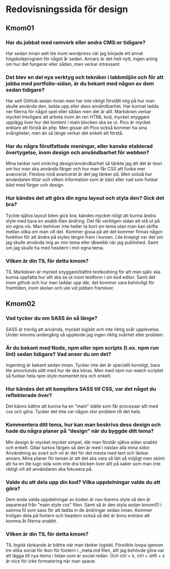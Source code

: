 Redovisningssida för design
==================

## Kmom01

### Har du jobbat med ramverk eller andra CMS:er tidigare?

Har sedan innan sett lite inom wordpress när jag började ett annat högskoleprogram för något år sedan. Annars är det helt nytt, ingen aning om hur det fungerar eller sådan, men verkar intressant.

### Det blev en del nya verktyg och tekniker i labbmiljön och för att jobba med portfolio-sidan, är du bekant med någon av dem sedan tidigare?

Har sett GitHub sedan innan men har inte riktigt förstått mig på hur man skulle använda den, ladda upp eller dess användbarhet. Har kunnat ladda ner filerna för något spel eller sådan men det är allt. Markdown verkar mycket trevligare att arbeta inom än ren HTML kod, mycket snyggare upplägg över hur det kontent i main blocken ska se ut. Pico är mycket enklare att förstå än php. Men gissar att Pico också kommer ha sina svårigheter, men än så länge verkar det enkelt att förstå.

### Har du några förutfattade meningar, eller kanske etablerad övertygelse, inom design och användbarhet för webben?

Mina tankar runt omkring design/användbarhet så tänkte jag att det är teori om hur man ska använda färger och hur man får CSS att funka mer avancerat. Flexbox nivå avancerat är det jag tänker på. Men också hur användaren tittar och vilken information som är bäst eller vad som funkar bäst med färger och design.

### Hur kändes det att göra din egna layout och styla den? Gick det bra?

Tyckte själva layout biten gick bra, kändes mycket roligt att kunna ändra style med bara en snabb liten ändring. Det får verkligen sidan att stå ut på sin egna vis. Man behöver inte heller ta bort sin tema utan man kan skifta mellan olika om man vill det. Kommer gissa på att det kommer finnas någon funktion för att ändra på styles längre fram i kursen.
Lite knepigt var det om jag skulle använda mig av min tema eller dbwebb när jag published. Samt om jag skulle ha med headern i min egna tema.

### Vilken är din TIL för detta kmom?

TIL Markdown är mycket snyggare/bättre textkodning för att man själv ska kunna uppfatta hur allt ska se ut inom textform i sin kod editor. Samt det inom github och hur man laddar upp där, det kommer vara behövligt för framtiden, inom skolan och ute vid jobben framöver.

## Kmom02

### Vad tycker du om SASS än så länge?

SASS är trevlig att använda, mycket logiskt och inte riktig svår upplevelse. Under kmoms undergång så upplevde jag ingen riktig svårhet eller problem.

### Är du bekant med Node, npm eller npm scripts (t.ex. npm run lint) sedan tidigare? Vad anser du om det?

Ingenting är bekant sedan innan. Tycker inte det är speciellt konstigt, bara lite annorlunda sätt med hur de ska köras. Men med npm run watch scriptet så funkar hela npm style momentet bra och enkelt.

### Hur kändes det att kompilera SASS till CSS, var det något du reflekterade över?

Det känns bättre att kunna ha en "main" ställe som får processar allt med css och göra. Tycker det inte var någon stor problem till det hela.

### Kommentera ditt tema, hur kan man beskriva dess design och hade du några planer på “design” när du byggde ditt tema?

Min design är mycket mycket simpel, där man förstår själva sidan snabbt och enkelt. Gillar turkos färgen så den är med i nästan alla mina sidor. Användning av svart och vit är det för det mesta med text och länkar annars. Mina planer för teman är att det ska vara så lätt så möjligt men skönt att ha en lite lugn sida som inte dra blicken över allt på saker som man inte riktigt vill att användaren ska fokusera på.

### Valde du att dela upp din kod? Vilka uppdelningar valde du att göra?

Dem enda valda uppdelningar av koden är nav-barens style så den är separerad från "main style css" filen. Samt så är den styla sedan kmom01 i samma fil som sass för att ladda in de ändringar sedan innan. Kommer troligen dela på footern och headern också så det är ännu enklare att komma åt filerna snabbt.

### Vilken är din TIL för detta kmom?

TIL logisk tänkande är bättre när man tänker logiskt. Försökte loopa igenom tre olika social för ikon för footern i _meta.md filen, allt jag behövde göra var att lägga till nya items i listan som är social redan. Och ctrl + k, ctrl + shft + s är nice för icke formatering när man sparar.
